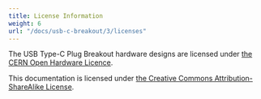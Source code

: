 ```yaml
---
title: License Information
weight: 6
url: "/docs/usb-c-breakout/3/licenses"
---
```


The USB Type-C Plug Breakout hardware designs are licensed under [the CERN Open Hardware Licence](https://github.com/solderparty/usb_c_plug_breakout/blob/master/LICENSE.md).

This documentation is licensed under [the Creative Commons Attribution-ShareAlike License](https://creativecommons.org/licenses/by-sa/4.0/).
